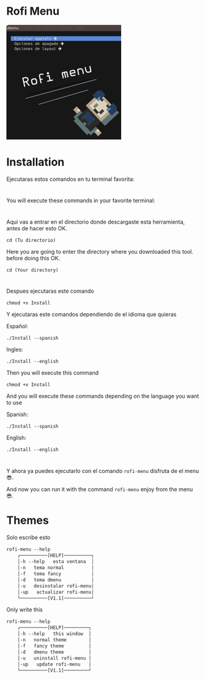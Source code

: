 # Rofi Menu
![# `Tool create with rofi for archlinux`](https://github.com/LBY-L/Rofi-menu/blob/Rofi-menu/Imagen.png)
# Installation 
Ejecutaras estos comandos en tu terminal favorita:
#
You will execute these commands in your favorite terminal:
#
Aqui vas a entrar en el directorio donde descargaste esta herramienta,
antes de hacer esto OK.
```
cd (Tu directorio)
```
Here you are going to enter the directory where you downloaded this tool.
before doing this OK.
```
cd (Your directory)
```
#

Despues ejecutaras este comando
```
chmod +x Install
```
Y ejecutaras este comandos dependiendo de el idioma que quieras

Español: 
```
./Install --spanish
```
Ingles:
```
./Install --english
```

Then you will execute this command
```
chmod +x Install
```
And you will execute these commands depending on the language you want to use

Spanish:
```
./Install --spanish
```
English:
```
./Install --english
```

#

Y ahora ya puedes ejecutarlo con el comando `rofi-menu` disfruta de el menu :sunglasses:.

And now you can run it with the command `rofi-menu` enjoy from the menu :sunglasses:.

# Themes

Solo escribe esto

```
rofi-menu --help
    ┌──────────[HELP]──────────┐
    │-h --help   esta ventana  │
    │-n   tema normal          │
    │-f   tema fancy           │
    │-d   tema dmenu           │
    │-u   desinstalar rofi-menu│
    │-up   actualizar rofi-menu│
    └──────────[V1.1]──────────┘
```

Only write this

```
rofi-menu --help
    ┌──────────[HELP]─────────┐
    │-h --help   this window  │
    │-n   normal theme        │
    │-f   fancy theme         │
    │-d   dmenu theme         │
    │-u   uninstall rofi-menu │
    │-up   update rofi-menu   │
    └──────────[V1.1]─────────┘
```
